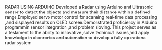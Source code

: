 RADAR USING ARDUINO
Developed a Radar using Arduino and Ultrasonic sensor to detect the objects and measure their distance within a defined range.Employed servo motor control for scanning real-time data processing ,and displayed results on OLED screen.Demonstrated proficiency in Arduino programmin sensor integration ,and problem sloving.
This project serves as a testament to the ability to innovative ,solve techinical issues,and apply knowledge in electronics and automation to develop a fully operational radar system.
